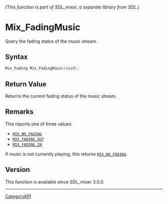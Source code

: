 ###### (This function is part of SDL_mixer, a separate library from SDL.)
# Mix_FadingMusic

Query the fading status of the music stream.

## Syntax

```c
Mix_Fading Mix_FadingMusic(void);

```

## Return Value

Returns the current fading status of the music stream.

## Remarks

This reports one of three values:

- [`MIX_NO_FADING`](MIX_NO_FADING)
- [`MIX_FADING_OUT`](MIX_FADING_OUT)
- [`MIX_FADING_IN`](MIX_FADING_IN)

If music is not currently playing, this returns
[`MIX_NO_FADING`](MIX_NO_FADING).

## Version

This function is available since SDL_mixer 3.0.0.

----
[CategoryAPI](CategoryAPI)


